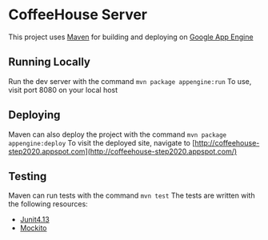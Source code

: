 # CoffeeHouse Server
This project uses [Maven](https://maven.apache.org/) for building and deploying on [Google App Engine](https://cloud.google.com/appengine)

## Running Locally
Run the dev server with the command `mvn package appengine:run`
To use, visit port 8080 on your local host

## Deploying
Maven can also deploy the project with the command `mvn package appengine:deploy`
To visit the deployed site, navigate to [http://coffeehouse-step2020.appspot.com](http://coffeehouse-step2020.appspot.com/)

## Testing
Maven can run tests with the command `mvn test`
The tests are written with the following resources:
-   [Junit4.13](http://junit.org/junit4/)
-   [Mockito](http://mockito.org/)
